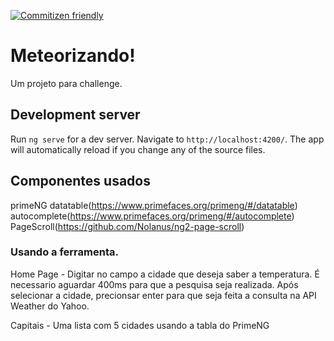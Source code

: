 [![Commitizen friendly](https://img.shields.io/badge/commitizen-friendly-brightgreen.svg)](http://commitizen.github.io/cz-cli/)
# Meteorizando!
Um projeto para challenge.

## Development server

Run `ng serve` for a dev server. Navigate to `http://localhost:4200/`. The app will automatically reload if you change any of the source files.

## Componentes usados
primeNG
datatable(https://www.primefaces.org/primeng/#/datatable)
autocomplete(https://www.primefaces.org/primeng/#/autocomplete)
PageScroll(https://github.com/Nolanus/ng2-page-scroll)

### Usando a ferramenta.
Home Page - Digitar no campo a cidade que deseja saber a temperatura. É necessario aguardar 400ms para que a pesquisa seja realizada. Após selecionar a cidade, precionsar enter para que seja feita a consulta na API Weather do Yahoo.

Capitais - Uma lista com 5 cidades usando a tabla do PrimeNG

